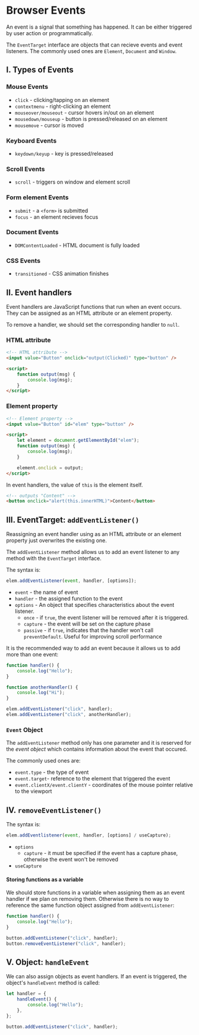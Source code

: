 # **Browser Events**

An event is a signal that something has happened. It can be either triggered by user action or programmatically.

The `EventTarget` interface are objects that can recieve events and event listeners. The commonly used ones are `Element`, `Document` and `Window`.

## **I. Types of Events**

### **Mouse Events**

- `click` - clicking/tapping on an element
- `contextmenu` - right-clicking an element
- `mouseover/mouseout` - cursor hovers in/out on an element
- `mousedown/mouseup` - button is pressed/released on an element
- `mousemove` - cursor is moved

### **Keyboard Events**

- `keydown/keyup` - key is pressed/released

### **Scroll Events**

- `scroll` - triggers on window and element scroll

### **Form element Events**

- `submit` - a `<form>` is submitted
- `focus` - an element recieves focus

### **Document Events**

- `DOMContentLoaded` - HTML document is fully loaded

### **CSS Events**

- `transitioned` - CSS animation finishes

## **II. Event handlers**

Event handlers are JavaScript functions that run when an event occurs. They can be assigned as an HTML attribute or an element property.

To remove a handler, we should set the corresponding handler to `null`.

### **HTML attribute**

```html
<!-- HTML attribute -->
<input value="Button" onclick="output(Clicked)" type="button" />

<script>
	function output(msg) {
		console.log(msg);
	}
</script>
```

### **Element property**

```html
<!-- Element property -->
<input value="Button" id="elem" type="button" />

<script>
	let element = document.getElementById("elem");
	function output(msg) {
		console.log(msg);
	}

	element.onclick = output;
</script>
```

In event handlers, the value of `this` is the element itself.

```html
<!-- outputs "Content" -->
<button onclick="alert(this.innerHTML)">Content</button>
```

## **III. EventTarget: `addEventListener()`**

Reassigning an event handler using as an HTML attribute or an element property just overwrites the existing one.

The `addEventListener` method allows us to add an event listener to any method with the `EventTarget` interface.

The syntax is:

```js
elem.addEventListener(event, handler, [options]);
```

- `event` - the name of event
- `handler` - the assigned function to the event
- `options` - An object that specifies characteristics about the event listener.
  - `once` - if `true`, the event listener will be removed after it is triggered.
  - `capture` - the event will be set on the capture phase
  - `passive` - if `true`, indicates that the handler won't call `preventDefault`. Useful for improving scroll performance

It is the recommended way to add an event because it allows us to add more than one event:

```js
function handler() {
	console.log("Hello");
}

function anotherHandler() {
	console.log("Hi");
}

elem.addEventListener("click", handler);
elem.addEventListener("click", anotherHandler);
```

### **`Event` Object**

The `addEventListener` method only has one parameter and it is reserved for the _event object_ which contains information about the event that occured.

The commonly used ones are:

- `event.type` - the type of event
- `event.target`- reference to the element that triggered the event
- `event.clientX/event.clientY` - coordinates of the mouse pointer relative to the viewport

## **IV. `removeEventListener()`**

The syntax is:

```js
elem.addEventlistener(event, handler, [options] / useCapture);
```

- `options`
  - `capture` - it must be specified if the event has a capture phase, otherwise the event won't be removed
- `useCapture`

#### **Storing functions as a variable**

We should store functions in a variable when assigning them as an event handler if we plan on removing them. Otherwise there is no way to reference the same function object assigned from `addEventListener`:

```js
function handler() {
	console.log("Hello");
}

button.addEventListener("click", handler);
button.removeEventListener("click", handler);
```

## **V. Object: `handleEvent`**

We can also assign objects as event handlers. If an event is triggered, the object's `handleEvent` method is called:

```js
let handler = {
	handleEvent() {
		console.log("Hello");
	},
};

button.addEventListener("click", handler);
```
